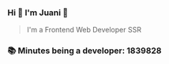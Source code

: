 ### Hi 👋 I&#39;m Juani 🦁

> I&#39;m a Frontend Web Developer SSR

### 📚 Minutes being a developer: 1839828
